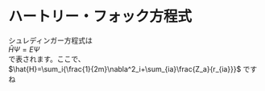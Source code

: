 # ハートリー・フォック方程式

シュレディンガー方程式は  
$\hat{H}\Psi=E\Psi$  
で表されます。ここで、  
$\hat{H}=\sum_i{\frac{1}{2m}\nabla^2_i+\sum_{ia}\frac{Z_a}{r_{ia}}}$
ですね
